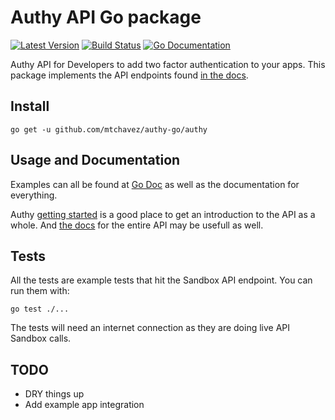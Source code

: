 # Authy API Go package
[![Latest Version](http://img.shields.io/github/release/mtchavez/authy-go.svg?style=flat-square)](https://github.com/mtchavez/authy-go/releases)
[![Build Status](https://travis-ci.org/mtchavez/authy-go.svg)](https://travis-ci.org/mtchavez/authy-go)
[![Go Documentation](http://img.shields.io/badge/go-documentation-blue.svg?style=flat-square)](http://godoc.org/github.com/mtchavez/authy-go/authy)

Authy API for Developers to add two factor authentication to your apps. This package
implements the API endpoints found [in the docs](http://docs.authy.com/).

## Install

`go get -u github.com/mtchavez/authy-go/authy`

## Usage and Documentation

Examples can all be found at [Go Doc](http://godoc.org/github.com/mtchavez/authy-go/authy)
as well as the documentation for everything.

Authy [getting started](https://www.authy.com/help/getting-started) is a good place
to get an introduction to the API as a whole. And [the docs](http://docs.authy.com/) for
the entire API may be usefull as well.

## Tests

All the tests are example tests that hit the Sandbox API endpoint. You can run them
with:

`go test ./...`

The tests will need an internet connection as they are doing live API Sandbox calls.

## TODO

* DRY things up
* Add example app integration

